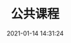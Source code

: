 ---
pageComponent: 
  name: Catalogue
  data: 
    key: 01.岗前培训教程/公共课程
    imgUrl: https://ss0.bdstatic.com/70cFvHSh_Q1YnxGkpoWK1HF6hhy/it/u=381029450,2015511736&fm=26&gp=0.jpg
    description: 适合公司初级开发人员观看的岗前培训课程教材
title: 公共课程
permalink: /prejob/common/
sidebar: false
article: false
comment: false
editLink: false
date: 2021-01-14 14:31:24
---